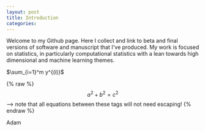 ```yaml
---
layout: post
title: Introduction
categories:
---
```


Welcome to my Github page. Here I collect and link to beta and final versions of software and manuscript that I've produced. My work is focused on statistics, in particularly computational statistics with a lean towards high dimensional and machine learning themes.


$\sum_{i=1}^m y^{(i)}$

{% raw %}
 $$a^2 + b^2 = c^2$$ --> note that all equations between these tags will not need escaping!
{% endraw %}

Adam
